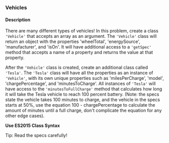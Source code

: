 ### Vehicles

#### Description

There are many different types of vehicles! In this problem, create a class `'Vehicle'` that accepts an array as an argument. The `'Vehicle'` class will return an object with the properties 'wheelTotal', 'energySource', 'manufacturer', and 'isOn'. It will have additional access to a `'getSpec'` method that accepts a name of a property and returns the value at that property.

After the `'Vehicle'` class is created, create an additional class called `'Tesla'`. The `'Tesla'` class will have all the properties as an instance of `'Vehicle'`, with its own unique properties such as 'milesPerCharge', 'model', 'chargePercentage', and 'minutesToCharge'. All instances of `'Tesla'` will have access to the `'minutesToFullCharge'` method that calculates how long it will take the Tesla vehicle to reach 100 percent battery. (Note: the specs state the vehicle takes 100 minutes to charge, and the vehicle in the specs starts at 50%, use the equation 100 - chargePercentage to calculate the amount of minutes until a full charge, don't complicate the equation for any other edge cases).

**Use ES2015 Class Syntax**

Tip: Read the specs carefully!

